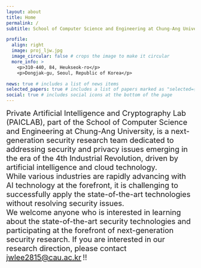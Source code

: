 ```yaml
---
layout: about
title: Home 
permalink: /
subtitle: School of Computer Science and Engineering at Chung-Ang University 

profile:
  align: right
  image: proj_ljw.jpg
  image_circular: false # crops the image to make it circular
  more_info: >
    <p>310-440, 84, Heukseok-ro</p>
    <p>Dongjak-gu, Seoul, Republic of Korea</p>

news: true # includes a list of news items
selected_papers: true # includes a list of papers marked as "selected={true}"
social: true # includes social icons at the bottom of the page
---
```


<span style="font-size: 20px;">Private Artificial Intelligence and Cryptography Lab (PAICLAB), part of the School of Computer Science and Engineering at Chung-Ang University, is a next-generation security research team dedicated to addressing security and privacy issues emerging in the era of the 4th Industrial Revolution, driven by artificial intelligence and cloud technology.</span><br> 
<span style="font-size: 20px;">While various industries are rapidly advancing with AI technology at the forefront, it is challenging to successfully apply the state-of-the-art technologies without resolving security issues.</span><br>
<span style="font-size: 20px;">We welcome anyone who is interested in learning about the state-of-the-art security technologies and participating at the forefront of next-generation security research. If you are interested in our research direction, please contact </span>
<span style="color: blue; font-size:20px;">jwlee2815@cau.ac.kr</span> 
<span style="font-size: 20px;">!!</span> 
